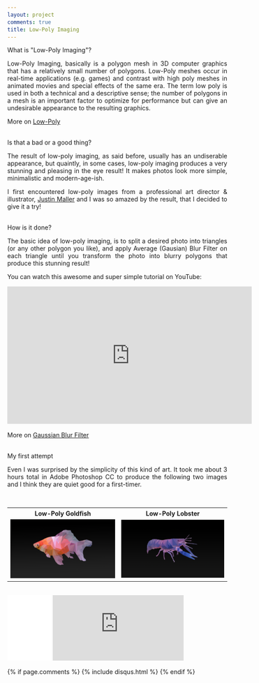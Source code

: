 ```yaml
---
layout: project
comments: true
title: Low-Poly Imaging
---
```


<div class="message">
  What is "Low-Poly Imaging"?
</div>
<p style="text-align:justify;">Low-Poly Imaging, basically is a polygon mesh in 3D computer graphics that has a relatively small number of polygons. Low-Poly meshes occur in real-time applications (e.g. games) and contrast with high poly meshes in animated movies and special effects of the same era. The term low poly is used in both a technical and a descriptive sense; the number of polygons in a mesh is an important factor to optimize for performance but can give an undesirable appearance to the resulting graphics.</p>

<p style="text-align:justify;">More on <a href="https://en.wikipedia.org/wiki/Low_poly" target="_blank">Low-Poly</a></p>

<br>

<div class="message">
  Is that a bad or a good thing?
</div>
<p style="text-align:justify;">The result of low-poly imaging, as said before, usually has an undiserable appearance, but quaintly, in some cases, low-poly imaging produces a very stunning and pleasing in the eye result! It makes photos look more simple, minimalistic and modern-age-ish.</p>

<p style="text-align:justify;">I first encountered low-poly images from a professional art director & illustrator, <a href="http://justinmaller.com/" target="_blank">Justin Maller</a> and I was so amazed by the result, that I decided to give it a try!</p>

<br>

<div class="message">
  How is it done?
</div>
<p style="text-align:justify;">The basic idea of low-poly imaging, is to split a desired photo into triangles (or any other polygon you like), and apply Average (Gausian) Blur Filter on each triangle until you transform the photo into blurry polygons that produce this stunning result!</p>

<p style="text-align:justify;">You can watch this awesome and super simple tutorial on YouTube:</p>

<iframe width="560" height="315" src="https://www.youtube.com/embed/MSAGUhzA-90" frameborder="0" allowfullscreen></iframe>

<p style="text-align:justify;">More on <a href="https://en.wikipedia.org/wiki/Gaussian_blur" target="_blank">Gaussian Blur Filter</a></p>

<br>

<div class="message">
  My first attempt
</div>
<p style="text-align:justify;">Even I was surprised by the simplicity of this kind of art. It took me about 3 hours total in Adobe Photoshop CC to produce the following two images and I think they are quiet good for a first-timer.</p>
<div>
<br>

<table align="center">
  <tr>
    <th>Low-Poly Goldfish</th>
    <th>Low-Poly Lobster</th>		
  </tr>

  <tr>
    <td align="center"><a href="../projects/Goldfish.png"><img src="Goldfish.png"></a></td>
    <td align="center"><a href="../projects/Lobster.png"><img src="Lobster.png"></a></td>	
  </tr>
  </table>
  <br>

<div>

<iframe src="//www.facebook.com/plugins/share_button.php?href=http://stefanos990.com/projects/low-poly&amp;layout=button_count&amp;appId=460671367340473&amp;text=Low-Poly Imaging" scrolling="no" frameborder="0" style="border:none; overflow:hidden; width:100px;" allowTransparency="true"></iframe>

<iframe id="tweet-button" allowtransparency="true" frameborder="0" scrolling="no" src="http://platform.twitter.com/widgets/tweet_button.html?via=stefanos990&amp;count=horizontal&amp;url=http://stefanos990.com/projects/low-poly&amp;text=Low-Poly Imaging"></iframe>
</div>

{% if page.comments %}
{% include disqus.html %}
{% endif %} 

<script>
  (function(i,s,o,g,r,a,m){i['GoogleAnalyticsObject']=r;i[r]=i[r]||function(){
  (i[r].q=i[r].q||[]).push(arguments)},i[r].l=1*new Date();a=s.createElement(o),
  m=s.getElementsByTagName(o)[0];a.async=1;a.src=g;m.parentNode.insertBefore(a,m)
  })(window,document,'script','//www.google-analytics.com/analytics.js','ga');

  ga('create', 'UA-58975019-1', 'auto');
  ga('send', 'pageview');

</script>